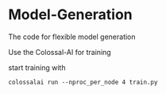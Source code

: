 # Model-Generation
The code for flexible model generation

Use the Colossal-AI for training

start training with
~~~
colossalai run --nproc_per_node 4 train.py